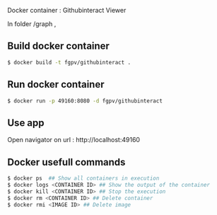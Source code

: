 

Docker container : Githubinteract Viewer


In folder /graph ,


## Build docker container

```sh
$ docker build -t fgpv/githubinteract .
```

## Run docker container 

```sh
$ docker run -p 49160:8080 -d fgpv/githubinteract
```

## Use app 

Open navigator on url : http://localhost:49160

## Docker usefull commands

```sh
$ docker ps  ## Show all containers in execution
$ docker logs <CONTAINER ID> ## Show the output of the container
$ docker kill <CONTAINER ID> ## Stop the execution 
$ docker rm <CONTAINER ID> ## Delete container
$ docker rmi <IMAGE ID> ## Delete image
```
